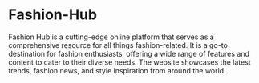 # Fashion-Hub
Fashion Hub is a cutting-edge online platform that serves as a comprehensive resource for all things fashion-related. It is a go-to destination for fashion enthusiasts, offering a wide range of features and content to cater to their diverse needs.  The website showcases the latest trends, fashion news, and style inspiration from around the world. 
